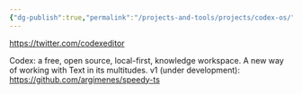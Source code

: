 ```yaml
---
{"dg-publish":true,"permalink":"/projects-and-tools/projects/codex-os/","tags":["research","OSdesign","lab","project","tool","toolsforthought","knowledgemanagement"],"created":"2024-04-16T21:41:27.058-03:00","updated":"2024-08-18T13:15:02.104-03:00"}
---
```


https://twitter.com/codexeditor

Codex: a free, open source, local-first, knowledge workspace. A new way of working with Text in its multitudes.
v1 (under development): https://github.com/argimenes/speedy-ts

